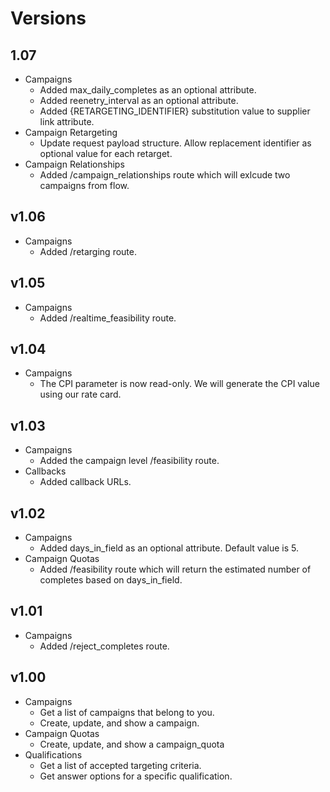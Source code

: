 # Versions

## 1.07
- Campaigns
  - Added max_daily_completes as an optional attribute.
  - Added reenetry_interval as an optional attribute.
  - Added {RETARGETING_IDENTIFIER} substitution value to supplier link attribute.
- Campaign Retargeting
  - Update request payload structure. Allow replacement identifier as optional value for 
    each retarget.
- Campaign Relationships
  - Added /campaign_relationships route which will exlcude two campaigns from flow.

## v1.06
- Campaigns
  - Added /retarging route.

## v1.05
- Campaigns
  - Added /realtime_feasibility route.

## v1.04
- Campaigns
  - The CPI parameter is now read-only. We will generate the CPI value using our rate card.

## v1.03
- Campaigns
  - Added the campaign level /feasibility route.
- Callbacks
  - Added callback URLs.

## v1.02
- Campaigns
  - Added days_in_field as an optional attribute. Default value is 5.
- Campaign Quotas
  - Added /feasibility route which will return the estimated number of completes based on days_in_field.

## v1.01
- Campaigns
  - Added /reject_completes route.

## v1.00
- Campaigns
  - Get a list of campaigns that belong to you.
  - Create, update, and show a campaign.
- Campaign Quotas
  - Create, update, and show a campaign_quota
- Qualifications
  - Get a list of accepted targeting criteria.
  - Get answer options for a specific qualification.